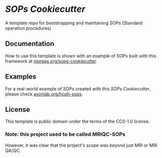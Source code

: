 # *SOPs Cookiecutter*
A template repo for bootstrapping and maintaining SOPs (Standard operation procedures)

## Documentation
How to use this template is shown with an example of SOPs built with this framework at [nipreps.org/sops-cookiecutter](https://www.nipreps.org/sops-cookiecutter).

## Examples
For a real-world example of SOPs created with this *SOPs Cookiecutter*, please check [axonlab.org/hcph-sops](https://www.axonlab.org/hcph-sops).

## License
This template is public domain under the terms of the CC0-1.0 license.

### Note: this project used to be called MRIQC-SOPs 
However, it was clear that the project's scope was beyond just MRI or MRI QA/QC.

